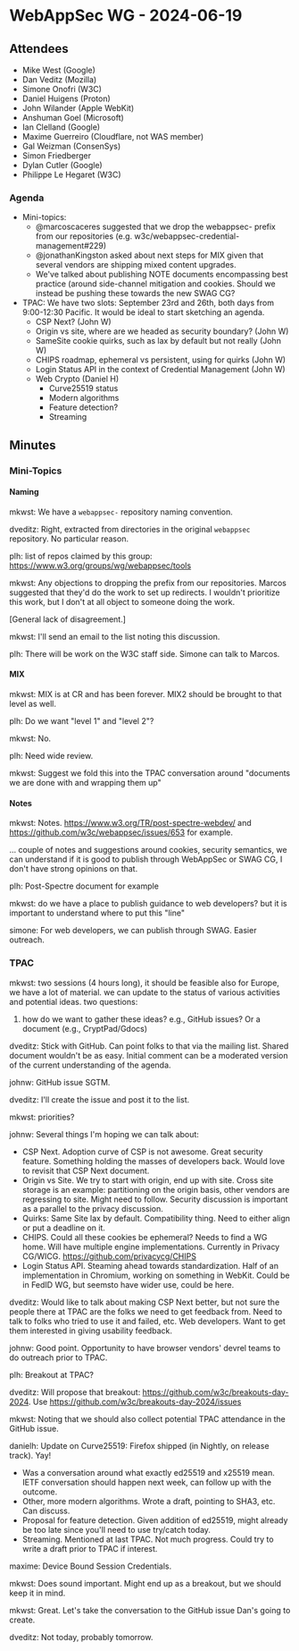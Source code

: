 WebAppSec WG - 2024-06-19
============

## Attendees

* Mike West (Google)
* Dan Veditz (Mozilla)
* Simone Onofri (W3C)
* Daniel Huigens (Proton)
* John Wilander (Apple WebKit)
* Anshuman Goel (Microsoft)
* Ian Clelland (Google)
* Maxime Guerreiro (Cloudflare, not WAS member)
* Gal Weizman (ConsenSys)
* Simon Friedberger
* Dylan Cutler (Google)
* Philippe Le Hegaret (W3C)

### Agenda

* Mini-topics:
  * @marcoscaceres suggested that we drop the webappsec- prefix from our repositories (e.g. w3c/webappsec-credential-management#229)
  * @jonathanKingston asked about next steps for MIX given that several vendors are shipping mixed content upgrades.
  * We've talked about publishing NOTE documents encompassing best practice (around side-channel mitigation and cookies. Should we instead be pushing these towards the new SWAG CG?
* TPAC: We have two slots: September 23rd and 26th, both days from 9:00-12:30 Pacific. It would be ideal to start sketching an agenda.
  * CSP Next? (John W)
  * Origin vs site, where are we headed as security boundary? (John W)
  * SameSite cookie quirks, such as lax by default but not really (John W)
  * CHIPS roadmap, ephemeral vs persistent, using for quirks (John W)
  * Login Status API in the context of Credential Management (John W)
  * Web Crypto (Daniel H)
    * Curve25519 status
    * Modern algorithms
    * Feature detection?
    * Streaming

## Minutes

### Mini-Topics

#### Naming

mkwst: We have a `webappsec-` repository naming convention.

dveditz: Right, extracted from directories in the original `webappsec` repository. No particular reason.

plh: list of repos claimed by this group: https://www.w3.org/groups/wg/webappsec/tools

mkwst: Any objections to dropping the prefix from our repositories. Marcos suggested that they'd do the work to set up redirects. I wouldn't prioritize this work, but I don't at all object to someone doing the work.

[General lack of disagreement.]

mkwst: I'll send an email to the list noting this discussion.

plh: There will be work on the W3C staff side. Simone can talk to Marcos.

#### MIX

mkwst: MIX is at CR and has been forever. MIX2 should be brought to that level as well.

plh: Do we want "level 1" and "level 2"?

mkwst: No.

plh: Need wide review.

mkwst: Suggest we fold this into the TPAC conversation around "documents we are done with and wrapping them up"

#### Notes

mkwst: Notes. https://www.w3.org/TR/post-spectre-webdev/ and https://github.com/w3c/webappsec/issues/653 for example.

... couple of notes and suggestions around cookies, security semantics, we can understand if it is good to publish through WebAppSec or SWAG CG, I don't have strong opinions on that. 

plh: Post-Spectre document for example

mkwst: do we have a place to publish guidance to web developers? but it is important to understand where to put this "line"

simone: For web developers, we can publish through SWAG. Easier outreach.

### TPAC

mkwst: two sessions (4 hours long), it should be feasible also for Europe, we have a lot of material. we can update to the status of various activities and potential ideas. two questions:
1. how do we want to gather these ideas? e.g., GitHub issues? Or a document (e.g., CryptPad/Gdocs)
 

dveditz: Stick with GitHub. Can point folks to that via the mailing list. Shared document wouldn't be as easy. Initial comment can be a moderated version of the current understanding of the agenda.

johnw: GitHub issue SGTM.

dveditz: I'll create the issue and post it to the list.

mkwst: priorities?

johnw: Several things I'm hoping we can talk about:
* CSP Next. Adoption curve of CSP is not awesome. Great security feature. Something holding the masses of developers back. Would love to revisit that CSP Next document.
* Origin vs Site. We try to start with origin, end up with site. Cross site storage is an example: partitioning on the origin basis, other vendors are regressing to site. Might need to follow. Security discussion is important as a parallel to the privacy discussion.
* Quirks: Same Site lax by default. Compatibility thing. Need to either align or put a deadline on it.
* CHIPS. Could all these cookies be ephemeral? Needs to find a WG home. Will have multiple engine implementations. Currently in Privacy CG/WICG. https://github.com/privacycg/CHIPS
* Login Status API. Steaming ahead towards standardization. Half of an implementation in Chromium, working on something in WebKit. Could be in FedID WG, but seemsto have wider use, could be here.

dveditz: Would like to talk about making CSP Next better, but not sure the people there at TPAC are the folks we need to get feedback from. Need to talk to folks who tried to use it and failed, etc. Web developers. Want to get them interested in giving usability feedback.

johnw: Good point. Opportunity to have browser vendors' devrel teams to do outreach prior to TPAC.

plh: Breakout at TPAC?

dveditz: Will propose that breakout: https://github.com/w3c/breakouts-day-2024. Use https://github.com/w3c/breakouts-day-2024/issues

mkwst: Noting that we should also collect potential TPAC attendance in the GitHub issue.

danielh: Update on Curve25519: Firefox shipped (in Nightly, on release track). Yay!
* Was a conversation around what exactly ed25519 and x25519 mean. IETF conversation should happen next week, can follow up with the outcome.
* Other, more modern algorithms. Wrote a draft, pointing to SHA3, etc. Can discuss.
* Proposal for feature detection. Given addition of ed25519, might already be too late since you'll need to use try/catch today.
* Streaming. Mentioned at last TPAC. Not much progress. Could try to write a draft prior to TPAC if interest.

maxime: Device Bound Session Credentials.

mkwst: Does sound important. Might end up as a breakout, but we should keep it in mind.

mkwst: Great. Let's take the conversation to the GitHub issue Dan's going to create.

dveditz: Not today, probably tomorrow.
